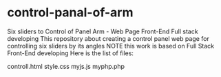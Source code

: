 # control-panal-of-arm
Six sliders to Control of Panel Arm - Web Page Front-End Full stack developing
This repository about creating a control panel web page for controlling six sliders by its angles NOTE this work is based on Full Stack Front-End developing Here is the list of files:

controll.html
style.css
myjs.js
myphp.php
